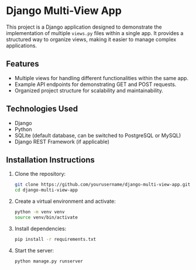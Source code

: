 # Django Multi-View App

This project is a Django application designed to demonstrate the implementation of multiple `views.py` files within a single app. It provides a structured way to organize views, making it easier to manage complex applications.

## Features

- Multiple views for handling different functionalities within the same app.
- Example API endpoints for demonstrating GET and POST requests.
- Organized project structure for scalability and maintainability.

## Technologies Used

- Django
- Python
- SQLite (default database, can be switched to PostgreSQL or MySQL)
- Django REST Framework (if applicable)

## Installation Instructions

1. Clone the repository:
    ```bash
    git clone https://github.com/yourusername/django-multi-view-app.git
    cd django-multi-view-app
2. Create a virtual environment and activate:
    ```bash
    python -m venv venv
    source venv/bin/activate
3. Install dependencies:
    ```bash
    pip install -r requirements.txt
4. Start the server:
    ```bash
    python manage.py runserver





